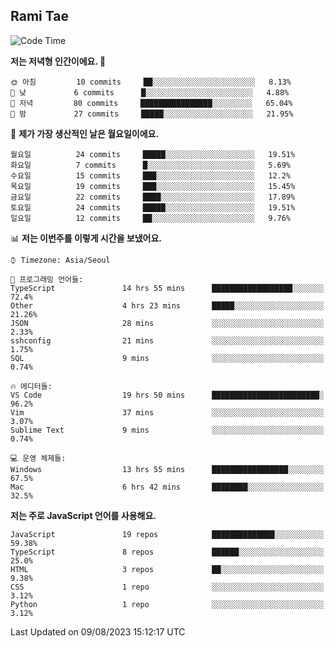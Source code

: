 ## Rami Tae

<!--START_SECTION:waka-->
![Code Time](http://img.shields.io/badge/Code%20Time-901%20hrs%2050%20mins-blue)

**저는 저녁형 인간이에요. 🦉** 

```text
🌞 아침         10 commits     ██░░░░░░░░░░░░░░░░░░░░░░░   8.13% 
🌆 낮　         6 commits      █░░░░░░░░░░░░░░░░░░░░░░░░   4.88% 
🌃 저녁         80 commits     ████████████████░░░░░░░░░   65.04% 
🌙 밤　         27 commits     █████░░░░░░░░░░░░░░░░░░░░   21.95%

```
📅 **제가 가장 생산적인 날은 월요일이에요.** 

```text
월요일          24 commits     █████░░░░░░░░░░░░░░░░░░░░   19.51% 
화요일          7 commits      █░░░░░░░░░░░░░░░░░░░░░░░░   5.69% 
수요일          15 commits     ███░░░░░░░░░░░░░░░░░░░░░░   12.2% 
목요일          19 commits     ███░░░░░░░░░░░░░░░░░░░░░░   15.45% 
금요일          22 commits     ████░░░░░░░░░░░░░░░░░░░░░   17.89% 
토요일          24 commits     █████░░░░░░░░░░░░░░░░░░░░   19.51% 
일요일          12 commits     ██░░░░░░░░░░░░░░░░░░░░░░░   9.76%

```


📊 **저는 이번주를 이렇게 시간을 보냈어요.** 

```text
⌚︎ Timezone: Asia/Seoul

💬 프로그래밍 언어들: 
TypeScript               14 hrs 55 mins      ██████████████████░░░░░░░   72.4% 
Other                    4 hrs 23 mins       █████░░░░░░░░░░░░░░░░░░░░   21.26% 
JSON                     28 mins             ░░░░░░░░░░░░░░░░░░░░░░░░░   2.33% 
sshconfig                21 mins             ░░░░░░░░░░░░░░░░░░░░░░░░░   1.75% 
SQL                      9 mins              ░░░░░░░░░░░░░░░░░░░░░░░░░   0.74%

🔥 에디터들: 
VS Code                  19 hrs 50 mins      ████████████████████████░   96.2% 
Vim                      37 mins             ░░░░░░░░░░░░░░░░░░░░░░░░░   3.07% 
Sublime Text             9 mins              ░░░░░░░░░░░░░░░░░░░░░░░░░   0.74%

💻 운영 체제들: 
Windows                  13 hrs 55 mins      █████████████████░░░░░░░░   67.5% 
Mac                      6 hrs 42 mins       ████████░░░░░░░░░░░░░░░░░   32.5%

```

**저는 주로 JavaScript 언어를 사용해요.** 

```text
JavaScript               19 repos            ██████████████░░░░░░░░░░░   59.38% 
TypeScript               8 repos             ██████░░░░░░░░░░░░░░░░░░░   25.0% 
HTML                     3 repos             ██░░░░░░░░░░░░░░░░░░░░░░░   9.38% 
CSS                      1 repo              ░░░░░░░░░░░░░░░░░░░░░░░░░   3.12% 
Python                   1 repo              ░░░░░░░░░░░░░░░░░░░░░░░░░   3.12%

```



 Last Updated on 09/08/2023 15:12:17 UTC
<!--END_SECTION:waka-->
